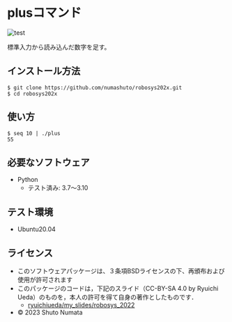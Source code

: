 # plusコマンド
![test](https://github.com/numashuto/robosys202x/actions/workflows/test.yml/badge.svg)

標準入力から読み込んだ数字を足す。

## インストール方法
```
$ git clone https://github.com/numashuto/robosys202x.git
$ cd robosys202x
```

## 使い方

```
$ seq 10 | ./plus
55
```

## 必要なソフトウェア
* Python
  * テスト済み: 3.7〜3.10

## テスト環境
* Ubuntu20.04

## ライセンス
* このソフトウェアパッケージは、３条項BSDライセンスの下、再頒布および使用が許可されます
* このパッケージのコードは，下記のスライド（CC-BY-SA 4.0 by Ryuichi Ueda）のものを，本人の許可を得て自身の著作としたものです．
     * [ryuichiueda/my_slides/robosys_2022](https://github.com/ryuichiueda/my_slides/tree/master/robosys_2022)
* © 2023 Shuto Numata
